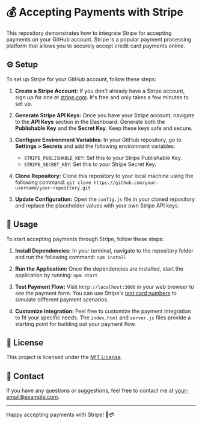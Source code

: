 # 💰 Accepting Payments with Stripe

This repository demonstrates how to integrate Stripe for accepting payments on your GitHub account. Stripe is a popular payment processing platform that allows you to securely accept credit card payments online.

## ⚙️ Setup

To set up Stripe for your GitHub account, follow these steps:

1. **Create a Stripe Account:** If you don't already have a Stripe account, sign up for one at [stripe.com](https://stripe.com). It's free and only takes a few minutes to set up.

2. **Generate Stripe API Keys:** Once you have your Stripe account, navigate to the **API Keys** section in the Dashboard. Generate both the **Publishable Key** and the **Secret Key**. Keep these keys safe and secure.

3. **Configure Environment Variables:** In your GitHub repository, go to **Settings > Secrets** and add the following environment variables:
   - `STRIPE_PUBLISHABLE_KEY`: Set this to your Stripe Publishable Key.
   - `STRIPE_SECRET_KEY`: Set this to your Stripe Secret Key.

4. **Clone Repository:** Clone this repository to your local machine using the following command:
`git clone https://github.com/your-username/your-repository.git`

5. **Update Configuration:** Open the `config.js` file in your cloned repository and replace the placeholder values with your own Stripe API keys.

## 🚀 Usage

To start accepting payments through Stripe, follow these steps:

1. **Install Dependencies:** In your terminal, navigate to the repository folder and run the following command:
`npm install`

2. **Run the Application:** Once the dependencies are installed, start the application by running:
`npm start`

3. **Test Payment Flow:** Visit `http://localhost:3000` in your web browser to see the payment form. You can use Stripe's [test card numbers](https://stripe.com/docs/testing#cards) to simulate different payment scenarios.

4. **Customize Integration:** Feel free to customize the payment integration to fit your specific needs. The `index.html` and `server.js` files provide a starting point for building out your payment flow.

## 📄 License

This project is licensed under the [MIT License](LICENSE).

## 📧 Contact

If you have any questions or suggestions, feel free to contact me at your-email@example.com.

---

Happy accepting payments with Stripe! 🎉💳
